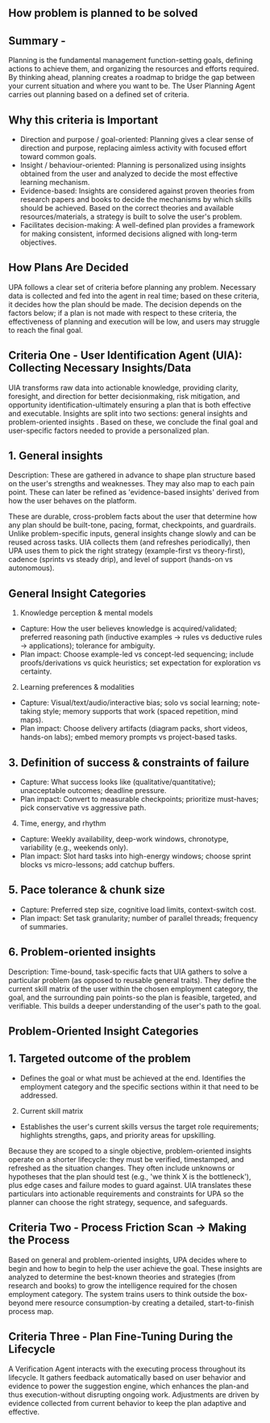 ## How problem is planned to be solved

## Summary -

Planning is the fundamental management function-setting goals, defining actions to achieve them, and organizing the resources and efforts required. By thinking ahead, planning creates a roadmap to bridge the gap between your current situation and where you want to be. The User Planning Agent carries out planning based on a defined set of criteria.

## Why this criteria is Important

- Direction and purpose / goal-oriented: Planning gives a clear sense of direction and purpose, replacing aimless activity with focused effort toward common goals.
- Insight / behaviour-oriented: Planning is personalized using insights obtained from the user and analyzed to decide the most effective learning mechanism.
- Evidence-based: Insights are considered against proven theories from research papers and books to decide the mechanisms by which skills should be achieved. Based on the correct theories and available resources/materials, a strategy is built to solve the user's problem.
- Facilitates decision-making: A well-defined plan provides a framework for making consistent, informed decisions aligned with long-term objectives.

## How Plans Are Decided

UPA follows a clear set of criteria before planning any problem. Necessary data is collected and fed into the agent in real time; based on these criteria, it decides how the plan should be made. The decision depends on the factors below; if a plan is not made with respect to these criteria, the effectiveness of planning and execution will be low, and users may struggle to reach the final goal.

## Criteria One - User Identification Agent (UIA): Collecting Necessary Insights/Data

UIA transforms raw data into actionable knowledge, providing clarity, foresight, and direction for better decisionmaking, risk mitigation, and opportunity identification-ultimately ensuring a plan that is both effective and executable. Insights are split into two sections: general insights and problem-oriented insights . Based on these, we conclude the final goal and user-specific factors needed to provide a personalized plan.

## 1. General insights

Description: These are gathered in advance to shape plan structure based on the user's strengths and weaknesses. They may also map to each pain point. These can later be refined as 'evidence-based insights' derived from how the user behaves on the platform.

These are durable, cross-problem facts about the user that determine how any plan should be built-tone, pacing, format, checkpoints, and guardrails. Unlike problem-specific inputs, general insights change slowly and can be reused across tasks. UIA collects them (and refreshes periodically), then UPA uses them to pick the right strategy (example-first vs theory-first), cadence (sprints vs steady drip), and level of support (hands-on vs autonomous).

## General Insight Categories

1. Knowledge perception &amp; mental models
- Capture: How the user believes knowledge is acquired/validated; preferred reasoning path (inductive examples → rules vs deductive rules → applications); tolerance for ambiguity.
- Plan impact: Choose example-led vs concept-led sequencing; include proofs/derivations vs quick heuristics; set expectation for exploration vs certainty.
2. Learning preferences &amp; modalities
- Capture: Visual/text/audio/interactive bias; solo vs social learning; note-taking style; memory supports that work (spaced repetition, mind maps).
- Plan impact: Choose delivery artifacts (diagram packs, short videos, hands-on labs); embed memory prompts vs project-based tasks.

## 3. Definition of success &amp; constraints of failure

- Capture: What success looks like (qualitative/quantitative); unacceptable outcomes; deadline pressure.
- Plan impact: Convert to measurable checkpoints; prioritize must-haves; pick conservative vs aggressive path.
4. Time, energy, and rhythm
- Capture: Weekly availability, deep-work windows, chronotype, variability (e.g., weekends only).
- Plan impact: Slot hard tasks into high-energy windows; choose sprint blocks vs micro-lessons; add catchup buffers.

## 5. Pace tolerance &amp; chunk size

- Capture: Preferred step size, cognitive load limits, context-switch cost.
- Plan impact: Set task granularity; number of parallel threads; frequency of summaries.

## 6. Problem-oriented insights

Description: Time-bound, task-specific facts that UIA gathers to solve a particular problem (as opposed to reusable general traits). They define the current skill matrix of the user within the chosen employment category, the goal, and the surrounding pain points-so the plan is feasible, targeted, and verifiable. This builds a deeper understanding of the user's path to the goal.

## Problem-Oriented Insight Categories

## 1. Targeted outcome of the problem

- Defines the goal or what must be achieved at the end. Identifies the employment category and the specific sections within it that need to be addressed.
2. Current skill matrix
- Establishes the user's current skills versus the target role requirements; highlights strengths, gaps, and priority areas for upskilling.

Because they are scoped to a single objective, problem-oriented insights operate on a shorter lifecycle: they must be verified, timestamped, and refreshed as the situation changes. They often include unknowns or hypotheses that the plan should test (e.g., 'we think X is the bottleneck'), plus edge cases and failure modes to guard against. UIA translates these particulars into actionable requirements and constraints for UPA so the planner can choose the right strategy, sequence, and safeguards.

## Criteria Two - Process Friction Scan → Making the Process

Based on general and problem-oriented insights, UPA decides where to begin and how to begin to help the user achieve the goal. These insights are analyzed to determine the best-known theories and strategies (from research and books) to grow the intelligence required for the chosen employment category. The system trains users to think outside the box-beyond mere resource consumption-by creating a detailed, start-to-finish process map.

## Criteria Three - Plan Fine-Tuning During the Lifecycle

A Verification Agent interacts with the executing process throughout its lifecycle. It gathers feedback automatically based on user behavior and evidence to power the suggestion engine, which enhances the plan-and thus execution-without disrupting ongoing work. Adjustments are driven by evidence collected from current behavior to keep the plan adaptive and effective.